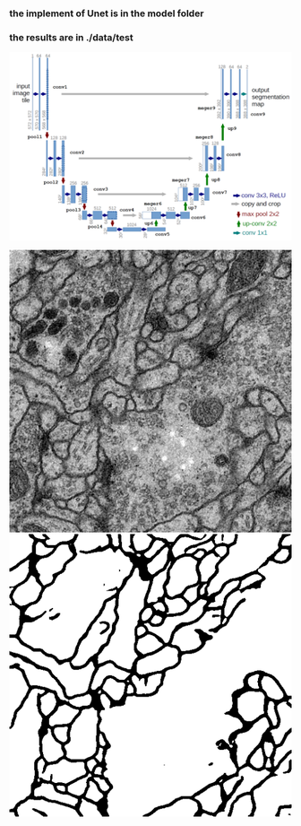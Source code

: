 ### the implement of Unet is in the model folder

### the results are in ./data/test

![](./unet.jpg)  

![](./data/test/1.png) 
![](./data/test/1_res.png)  
